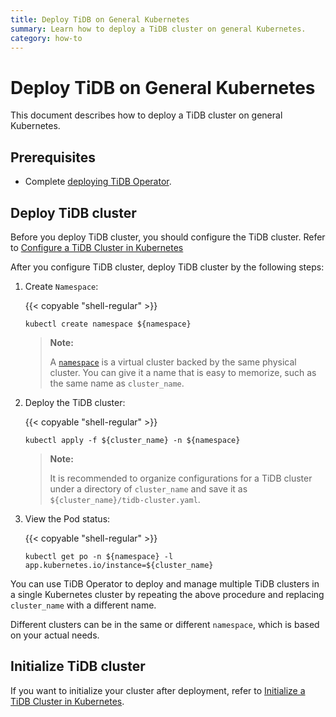 ```yaml
---
title: Deploy TiDB on General Kubernetes
summary: Learn how to deploy a TiDB cluster on general Kubernetes.
category: how-to
---
```


# Deploy TiDB on General Kubernetes

This document describes how to deploy a TiDB cluster on general Kubernetes.

## Prerequisites

- Complete [deploying TiDB Operator](deploy-tidb-operator.md).

## Deploy TiDB cluster

Before you deploy TiDB cluster, you should configure the TiDB cluster. Refer to [Configure a TiDB Cluster in Kubernetes](configure-a-tidb-cluster.md)

After you configure TiDB cluster, deploy TiDB cluster by the following steps:

1. Create `Namespace`:

    {{< copyable "shell-regular" >}}

    ``` shell
    kubectl create namespace ${namespace}
    ```

    > **Note:**
    >
    > A [`namespace`](https://kubernetes.io/docs/concepts/overview/working-with-objects/namespaces/) is a virtual cluster backed by the same physical cluster. You can give it a name that is easy to memorize, such as the same name as `cluster_name`.

2. Deploy the TiDB cluster:

    {{< copyable "shell-regular" >}}

    ``` shell
    kubectl apply -f ${cluster_name} -n ${namespace}
    ```
    > **Note:**
    >
    > It is recommended to organize configurations for a TiDB cluster under a directory of `cluster_name` and save it as `${cluster_name}/tidb-cluster.yaml`.

3. View the Pod status:

    {{< copyable "shell-regular" >}}

    ``` shell
    kubectl get po -n ${namespace} -l app.kubernetes.io/instance=${cluster_name}
    ```
  

You can use TiDB Operator to deploy and manage multiple TiDB clusters in a single Kubernetes cluster by repeating the above procedure and replacing `cluster_name` with a different name.

Different clusters can be in the same or different `namespace`, which is based on your actual needs.

## Initialize TiDB cluster

If you want to initialize your cluster after deployment, refer to [Initialize a TiDB Cluster in Kubernetes](initialize-a-cluster.md).
